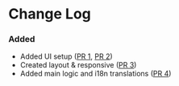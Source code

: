 # Change Log

### Added
- Added UI setup ([PR 1](https://github.com/dsvjetl/uhp-whos-your-governor/pull/1), [PR 2](https://github.com/dsvjetl/uhp-whos-your-governor/pull/2))
- Created layout & responsive ([PR 3](https://github.com/dsvjetl/uhp-whos-your-governor/pull/3))
- Added main logic and i18n translations ([PR 4](https://github.com/dsvjetl/uhp-whos-your-governor/pull/4))
